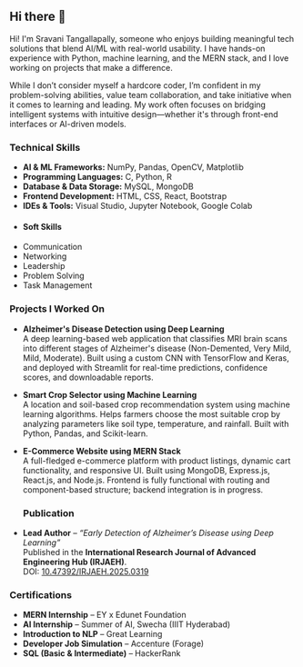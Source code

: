 ## Hi there 👋
Hi! I'm Sravani Tangallapally, someone who enjoys building meaningful tech solutions that blend AI/ML with real-world usability. I have hands-on experience with Python, machine learning, and the MERN stack, and I love working on projects that make a difference.

While I don’t consider myself a hardcore coder, I’m confident in my problem-solving abilities, value team collaboration, and take initiative when it comes to learning and leading. My work often focuses on bridging intelligent systems with intuitive design—whether it's through front-end interfaces or AI-driven models.

### Technical Skills
- **AI & ML Frameworks:** NumPy, Pandas, OpenCV, Matplotlib  
- **Programming Languages:** C, Python, R  
- **Database & Data Storage:** MySQL, MongoDB  
- **Frontend Development:** HTML, CSS, React, Bootstrap  
- **IDEs & Tools:** Visual Studio, Jupyter Notebook, Google Colab
- 
  #### Soft Skills
- Communication  
- Networking
- Leadership 
- Problem Solving   
- Task Management 

### Projects I Worked On

- **Alzheimer's Disease Detection using Deep Learning**  
  A deep learning-based web application that classifies MRI brain scans into different stages of Alzheimer's disease (Non-Demented, Very Mild, Mild, Moderate). Built using a custom CNN with TensorFlow and Keras, and deployed with Streamlit for real-time predictions, confidence scores, and downloadable reports.

- **Smart Crop Selector using Machine Learning**  
  A location and soil-based crop recommendation system using machine learning algorithms. Helps farmers choose the most suitable crop by analyzing parameters like soil type, temperature, and rainfall. Built with Python, Pandas, and Scikit-learn.

- **E-Commerce Website using MERN Stack**  
  A full-fledged e-commerce platform with product listings, dynamic cart functionality, and responsive UI. Built using MongoDB, Express.js, React.js, and Node.js. Frontend is fully functional with routing and component-based structure; backend integration is in progress.

  ### Publication

- **Lead Author** – *“Early Detection of Alzheimer’s Disease using Deep Learning”*  
  Published in the **International Research Journal of Advanced Engineering Hub (IRJAEH)**.  
  DOI: [10.47392/IRJAEH.2025.0319](https://doi.org/10.47392/IRJAEH.2025.0319)


### Certifications
- **MERN Internship** – EY x Edunet Foundation  
- **AI Internship** – Summer of AI, Swecha (IIIT Hyderabad)  
- **Introduction to NLP** – Great Learning  
- **Developer Job Simulation** – Accenture (Forage)  
- **SQL (Basic & Intermediate)** – HackerRank  

